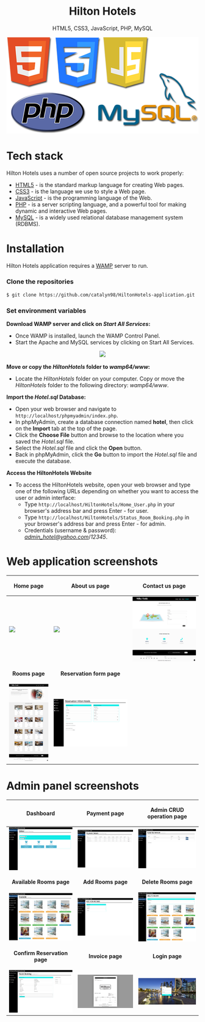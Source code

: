 <h1 align="center">
  Hilton Hotels
</h1>
<p align="center">
  HTML5, CSS3, JavaScript, PHP, MySQL
</p>

<p align="center">
  <img src="https://github.com/catalyn98/HiltonHotels-application/blob/main/StackTech.png" />
</p>

# Tech stack
Hilton Hotels uses a number of open source projects to work properly:
* [HTML5](https://www.w3schools.com/html/) - is the standard markup language for creating Web pages.
* [CSS3](https://www.w3schools.com/css/) - is the language we use to style a Web page.
* [JavaScript](https://www.w3schools.com/js/) - is the programming language of the Web.
* [PHP](https://www.w3schools.com/php/) - is a server scripting language, and a powerful tool for making dynamic and interactive Web pages.
* [MySQL](https://www.w3schools.com/mysql/) - is a widely used relational database management system (RDBMS).

# Installation
Hilton Hotels application requires a [WAMP](https://wampserver.aviatechno.net) server to run.

### Clone the repositories
```sh
$ git clone https://github.com/catalyn98/HiltonHotels-application.git
```

### Set environment variables 
**Download WAMP server and click on *Start All Services*:**
- Once WAMP is installed, launch the WAMP Control Panel.
- Start the Apache and MySQL services by clicking on Start All Services.
<p align="center">
  <img src="https://firebasestorage.googleapis.com/v0/b/licenseproject-c2773.appspot.com/o/wampp.png?alt=media&token=07cc678d-6644-4f99-bff1-59ea658fd96e" />
</p>

**Move or copy the *HiltonHotels* folder to *wamp64/www*:**
- Locate the *HiltonHotels* folder on your computer. Copy or move the *HiltonHotels* folder to the following directory: *wamp64/www*.

**Import the *Hotel.sql* Database:**
- Open your web browser and navigate to `http://localhost/phpmyadmin/index.php`.
- In phpMyAdmin, create a database connection named **hotel**, then click on the **Import** tab at the top of the page.
- Click the **Choose File** button and browse to the location where you saved the *Hotel.sql* file.
- Select the *Hotel.sql* file and click the **Open** button.
- Back in phpMyAdmin, click the **Go** button to import the *Hotel.sql* file and execute the database.

**Access the HiltonHotels Website**
- To access the HiltonHotels website, open your web browser and type one of the following URLs depending on whether you want to access the user or admin interface:
  - Type `http://localhost/HiltonHotels/Home_User.php` in your browser's address bar and press Enter - for user.
  - Type `http://localhost/HiltonHotels/Status_Room_Booking.php` in your browser's address bar and press Enter - for admin.
  - Credentials (username & password): *admin_hotel@yahoo.com*/*12345*.

# Web application screenshots 
| <p align="center">**Home page**</p> | <p align="center">**About us page**</p> | <p align="center">**Contact us page**</p> |
| ------------ | ------------ | ------------ |
| <img src="https://github.com/catalyn98/HiltonHotels-application/blob/main/Hilton%20Hotels/screenshots/1.Home_User.png" />  |  <img src="https://github.com/catalyn98/HiltonHotels-application/blob/main/Hilton%20Hotels/screenshots/2.About.png" /> | <img src="https://github.com/catalyn98/HiltonHotels-application/blob/main/Hilton%20Hotels/screenshots/3.Contact.png" /> |
| <p align="center">**Rooms page**</p> | <p align="center">**Reservation form page**</p> | |
| <img src="https://github.com/catalyn98/HiltonHotels-application/blob/main/Hilton%20Hotels/screenshots/4.Rooms.png" /> | <img src="https://github.com/catalyn98/HiltonHotels-application/blob/main/Hilton%20Hotels/screenshots/5.Reservation_User.png" /> | |

# Admin panel screenshots
| <p align="center">**Dashboard**</p> | <p align="center">**Payment page**</p> | <p align="center">**Admin CRUD operation page**</p> |
| ------------ | ------------ | ------------ |
| <img src="https://github.com/catalyn98/HiltonHotels-application/blob/main/Hilton%20Hotels/screenshots/7.Status Room Booking.png" /> | <img src="https://github.com/catalyn98/HiltonHotels-application/blob/main/Hilton%20Hotels/screenshots/8.Payment.png" /> | <img src="https://github.com/catalyn98/HiltonHotels-application/blob/main/Hilton%20Hotels/screenshots/9.Administrator.png" /> |
| <p align="center">**Available Rooms page**</p> | <p align="center">**Add Rooms page**</p> | <p align="center">**Delete Rooms page**</p> |
| <img src="https://github.com/catalyn98/HiltonHotels-application/blob/main/Hilton%20Hotels/screenshots/10.Available%20Rooms.png" /> | <img src="https://github.com/catalyn98/HiltonHotels-application/blob/main/Hilton%20Hotels/screenshots/11.Add%20Rooms.png" /> | <img src="https://github.com/catalyn98/HiltonHotels-application/blob/main/Hilton%20Hotels/screenshots/12.Delete%20Rooms.png" /> |
| <p align="center">**Confirm Reservation page**</p> | <p align="center">**Invoice page**</p> | <p align="center">**Login page**</p> |
| <img src="https://github.com/catalyn98/HiltonHotels-application/blob/main/Hilton%20Hotels/screenshots/13.Confirm_Reservation.png" /> | <img src="https://github.com/catalyn98/HiltonHotels-application/blob/main/Hilton%20Hotels/screenshots/14.Invoice.png" /> | <img src="https://github.com/catalyn98/HiltonHotels-application/blob/main/Hilton%20Hotels/screenshots/6.Login_Admin.png" /> |
